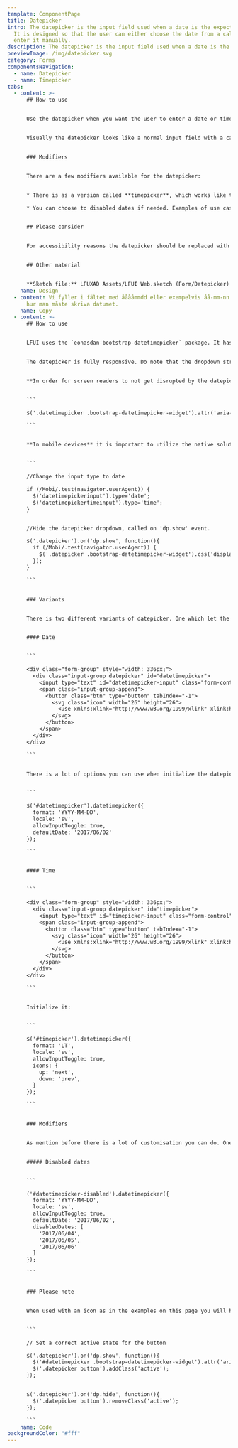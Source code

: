 ```yaml
---
template: ComponentPage
title: Datepicker
intro: The datepicker is the input field used when a date is the expected input.
  It is designed so that the user can either choose the date from a calendar or
  enter it manually.
description: The datepicker is the input field used when a date is the expected input.
previewImage: /img/datepicker.svg
category: Forms
componentsNavigation:
  - name: Datepicker
  - name: Timepicker
tabs:
  - content: >-
      ## How to use


      Use the datepicker when you want the user to enter a date or time in another manner.


      Visually the datepicker looks like a normal input field with a calendar icon in right part of the field. Interactionwise a calendar is expanded when the clicks anywhere in the input field (including on the calendar icon), in which the user can choose the date they wish to choose. If they prefer, the input field can also be used to manually enter the date.


      ### Modifiers


      There are a few modifiers available for the datepicker:


      * There is as a version called **timepicker**, which works like the datepicker but lets the user choose a time rather than a day

      * You can choose to disabled dates if needed. Examples of use case for this are buying an insurance (not possible earlier than today) or doing an injury claim (had to happen today or earlier). You can also choose to disable a specific time span.


      ## Please consider


      For accessibility reasons the datepicker should be replaced with the native solution for date selection in mobile devices. Make sure your developers are aware!


      ## Other material


      **Sketch file:** LFUXAD Assets/LFUI Web.sketch (Form/Datepicker)
    name: Design
  - content: Vi fyller i fältet med ååååmmdd eller exempelvis åå-mm-nn beroende på
      hur man måste skriva datumet.
    name: Copy
  - content: >-
      ## How to use


      LFUI uses the `eonasdan-bootstrap-datetimepicker` package. It has plenty of options and functions. Refer to the official website for a [complete documentation](http://eonasdan.github.io/bootstrap-datetimepicker/Options/).


      The datepicker is fully responsive. Do note that the dropdown stretches with a `width: 100%` of its parent input field which might disrupt its styling. Its preferred width is`336px`.


      **In order for screen readers to not get disrupted by the datepicker and its complex html structure**, we disable the datepicker dropdown completely for screen readers by adding the following script to the`dp.show` event:


      ```

      $('.datetimepicker .bootstrap-datetimepicker-widget').attr('aria-hidden', 'true');

      ```


      **In mobile devices** it is important to utilize the native solution for date selection on the device, hence we hide the datepicker dropdown and change the input to type="date" and for time type="time". An example to this with javascript is:


      ```

      //Change the input type to date

      if (/Mobi/.test(navigator.userAgent)) {
        $('datetimepickerinput').type='date';
        $('datetimepickertimeinput').type='time';
      }


      //Hide the datepicker dropdown, called on 'dp.show' event.

      $('.datepicker').on('dp.show', function(){
        if (/Mobi/.test(navigator.userAgent)) {
          $('.datepicker .bootstrap-datetimepicker-widget').css('display', 'none');
        });
      }

      ```


      ### Variants


      There is two different variants of datepicker. One which let the user pick a date and one that let the user pick a time. 


      #### Date


      ```

      <div class="form-group" style="width: 336px;">
        <div class="input-group datepicker" id="datetimepicker">
          <input type="text" id="datetimepicker-input" class="form-control" placeholder="åååå-mm-dd" required/>
          <span class="input-group-append">
            <button class="btn" type="button" tabIndex="-1">
              <svg class="icon" width="26" height="26">
                <use xmlns:xlink="http://www.w3.org/1999/xlink" xlink:href="#icon-calendar-26"></use>
              </svg>
            </button>
          </span>
        </div>
      </div>

      ```


      There is a lot of options you can use when initialize the datepicker. See to the official website for a [complete documentation](http://eonasdan.github.io/bootstrap-datetimepicker/Options/).


      ```

      $('#datetimepicker').datetimepicker({
        format: 'YYYY-MM-DD',
        locale: 'sv',
        allowInputToggle: true,
        defaultDate: '2017/06/02'
      });

      ```


      #### Time


      ```

      <div class="form-group" style="width: 336px;">
        <div class="input-group datepicker" id="timepicker">
          <input type="text" id="timepicker-input" class="form-control" placeholder="hh:mm" required/>
          <span class="input-group-append">
            <button class="btn" type="button" tabIndex="-1">
              <svg class="icon" width="26" height="26">
                <use xmlns:xlink="http://www.w3.org/1999/xlink" xlink:href="#icon-clock-24"></use>
              </svg>
            </button>
          </span>
        </div>
      </div>

      ```


      Initialize it: 


      ```

      $('#timepicker').datetimepicker({
        format: 'LT',
        locale: 'sv',
        allowInputToggle: true,
        icons: {
          up: 'next',
          down: 'prev',
        }
      });

      ```


      ### Modifiers


      As mention before there is a lot of customisation you can do. One that we use regular is to disabled dates. 


      ##### Disabled dates


      ```

      ('#datetimepicker-disabled').datetimepicker({
        format: 'YYYY-MM-DD',
        locale: 'sv',
        allowInputToggle: true,
        defaultDate: '2017/06/02',
        disabledDates: [
          '2017/06/04',
          '2017/06/05',
          '2017/06/06'
        ]
      });

      ```


      ### Please note


      When used with an icon as in the examples on this page you will have to toggle the `active`-state by yourself. it could look look something like this. 


      ```

      // Set a correct active state for the button

      $('.datepicker').on('dp.show', function(){
        $('#datetimepicker .bootstrap-datetimepicker-widget').attr('aria-hidden', 'true');
        $('.datepicker button').addClass('active');
      });


      $('.datepicker').on('dp.hide', function(){
        $('.datepicker button').removeClass('active');
      });

      ```
    name: Code
backgroundColor: "#fff"
---
```

